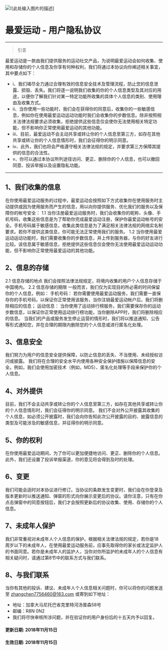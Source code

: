 ﻿![!\[此处输入图片的描述\]][1]
# 最爱运动 - 用户隐私协议

------

> 引言

最爱运动是一款由我们提供服务的运动社交产品，为说明最爱运动会如何收集、使用和存储你的个人信息及你享有何种权利，我们将通过本协议向你阐述相关事宜，其中要点如下：
* i、我们竭尽全力通过合理有效的信息安全技术及管理流程，防止您的信息泄露、损毁、丢失。我们将逐一说明我们收集的你的个人信息类型及其对应的用途，以便你了解我们针对某一特定功能所收集的具体个人信息的类别、使用理由及收集方式。
* ii、当你使用一些功能时，我们会在获得你的同意后，收集你的一些敏感信息，例如你在使用最爱运动运动功能时我们会收集你的步数信息。除非按照相关法律法规要求必须收集，拒绝提供这些信息仅会使你无法使用相关特定功能，但不影响你正常使用最爱运动的其他功能。
* iii、目前，最爱运动不会主动共享或转让你的个人信息至第三方，如存在其他共享或转让你的个人信息情形时，我们会征得你的明示同意。
* iv、此外，我们也将会严格遵守相关法律法规的规定，并要求第三方保障其提供的信息的合法性。
* v、你可以通过本协议所列途径访问、更正、删除你的个人信息，也可以撤回同意、投诉举报以及设置隐私功能。

------

## 1、我们收集的信息

在你使用最爱运动服务的过程中，最爱运动会按照如下方式收集你在使用服务时主动提供或因为使用服务而产生的信息，用以向你提供服务、优化我们的服务以及保障你的帐号安全：
1.1
当你注册最爱运动服务时，我们会收集你的昵称、头像、手机号码，收集这些信息是为了帮助你完成最爱运动注册，保护你最爱运动帐号的安全。手机号码属于敏感信息，收集此类信息是为了满足相关法律法规的网络实名制要求。若你不提供这类信息，你可能无法正常使用我们的服务。
1.2
当你使用最爱运动运动功能时，我们需要收集你的步数信息，并上传到服务器，与你的好友进行比较。该信息属于敏感信息，拒绝提供这些信息仅会使你无法使用最爱运动运动功能，但不影响你正常使用最爱运动的其他功能。

## 2、信息的存储

2.1
信息存储的地点
我们会按照法律法规规定，将境内收集的用户个人信息存储于中国境内。
2.2
信息存储的期限
一般而言，我们仅为实现目的所必需的时间保留你的个人信息，例如：
手机号码： 若你需要使用最爱运动服务，我们需要一直保存你的手机号码，以保证你正常使用该服务，当你注销最爱运动帐户后，我们将删除相应的信息；
运动信息： 当你使用了运动排行榜服务，我们需要保存你的运动步数信息，以保证你正常使用运动排行榜功能，当你删除APP时，我们将删除相应的信息。
当我们的产品或服务发生停止运营的情形时，我们将以推送通知、公告等形式通知您，并在合理的期限内删除您的个人信息或进行匿名化处理。
## 3、信息安全

我们努力为用户的信息安全提供保障，以防止信息的丢失、不当使用、未经授权访问或披露。
我们将在合理的安全水平内使用各种安全保护措施以保障信息的安全。例如，我们会使用加密技术（例如，MD5）、匿名化处理等手段来保护你的个人信息。
## 4、对外提供

目前，我们不会主动共享或转让你的个人信息至第三方，如存在其他共享或转让你的个人信息情形时，我们会征得你的明示同意。
我们不会对外公开披露其收集的个人信息，如必须公开披露时，我们会向你告知此次公开披露的目的、披露信息的类型及可能涉及的敏感信息，并征得你的明示同意。
## 5、你的权利

在你使用最爱运动期间，为了你可以更加便捷地访问、更正、删除你的个人信息。此外，我们还设置了投诉举报渠道，你的意见将会得到及时的处理。
## 6、变更

我们可能会适时对本协议进行修订。当协议的条款发生变更时，我们会在你登录及版本更新时以推送通知、弹窗的形式向你展示变更后的协议。请你注意，只有在你点击弹窗中的同意按钮后，我们才会按照更新后的协议收集、使用、存储你的个人信息。
## 7、未成年人保护

我们非常重视对未成年人个人信息的保护。根据相关法律法规的规定，若你是18周岁以下的未成年人，在使用最爱运动服务前，应事先取得你的家长或法定监护人的书面同意。若你是未成年人的监护人，当你对你所监护的未成年人的个人信息有相关疑问时，请通过第8节中的联系方式与我们联系。
## 8、与我们联系

当你有其他的投诉、建议、未成年人个人信息相关问题时，你可以将你的问题发送至 zhangchen7756460@163.com 或寄到如下地址：
* 地址：加拿大马尼托巴省克里特河汤普森58号
* 邮编：R8N 0N2
* 我们将尽快审核所涉问题，并在验证你的用户身份后的十五天内予以回复。
#### 更新日期: 2018年11月15日
#### 生效日期: 2018年11月15日


  [1]: https://niyongsheng.github.io/UPA/icon.png